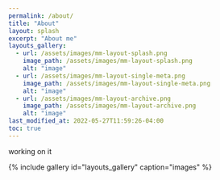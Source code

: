 ```yaml
---
permalink: /about/
title: "About"
layout: splash
excerpt: "About me"
layouts_gallery:
  - url: /assets/images/mm-layout-splash.png
    image_path: /assets/images/mm-layout-splash.png
    alt: "image"
  - url: /assets/images/mm-layout-single-meta.png
    image_path: /assets/images/mm-layout-single-meta.png
    alt: "image"
  - url: /assets/images/mm-layout-archive.png
    image_path: /assets/images/mm-layout-archive.png
    alt: "image"
last_modified_at: 2022-05-27T11:59:26-04:00
toc: true
---
```


working on it

{% include gallery id="layouts_gallery" caption="images" %}